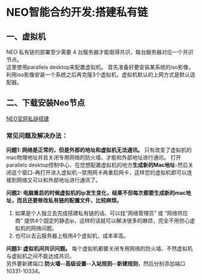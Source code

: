 # NEO智能合约开发:搭建私有链

## 一、虚拟机

NEO 私有链的部署至少需要 4 台服务器才能取得共识，每台服务器对应一个共识节点。  
这里使用parallels desktop来配置虚拟机。
首先准备好要安装某系统的iso影像，利用iso影像安装一个系统之后再克隆3个虚拟机，虚拟机默认的上网方式是默认适配器。

## 二、下载安装Neo节点
[NEO官网私链搭建](http://docs.neo.org/zh-cn/network/private-chain.html)

### 常见问题及解决办法：
**问题1: 网络是正常的，但是外部的地址和虚拟机无法通讯。**
只有改变了虚拟机的mac物理地址并且关闭专用网络的防火墙，才能和外部地址进行通讯。
打开parallels desktop控制中心、在您想配置虚拟机的地方**生成新的Mac地址**-然后关闭这个窗口-再打开进入虚拟机--禁用网卡再重启网卡，这样您的虚拟机即可以连接到网络又可以和外部地址进行通讯了。

**问题2: 电脑重启的时候虚拟机的ip发生变化，结果不但每次都要生成新的mac地址，而且还要修改私有链的配置文件，比较麻烦。**  
1. 如果是个人独立去完成搭建私有链的话、可以找”网络管理员” 或 “网络供应商” 提供4个固定的静态ip，这样的话就可以解决很多的麻烦，完全不用担心虚拟机的网络问题。
2. 也可以去云服务器上租用4个虚拟机，成本率高。

**问题3: 虚拟机间共识问题。**
每个虚拟机都要关闭专用网络的防火墙、不然虚拟机与虚拟机之间不能达成共识。  
另外要新建端口:**防火墙--高级设置--入站规则--新建规则**，然后分别添加端口 10331-10334。


